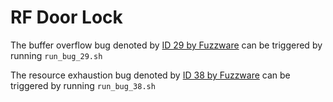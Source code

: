 # RF Door Lock

The buffer overflow bug denoted by [ID 29 by Fuzzware](https://github.com/fuzzware-fuzzer/fuzzware-experiments/tree/main/04-crash-analysis/29) can be triggered by running ``run_bug_29.sh``


The resource exhaustion bug denoted by [ID 38 by Fuzzware](https://github.com/fuzzware-fuzzer/fuzzware-experiments/tree/main/04-crash-analysis/38) can be triggered by running ``run_bug_38.sh``
